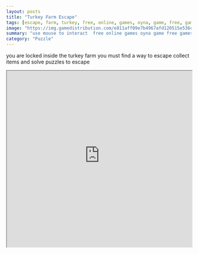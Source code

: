```yaml
---
layout: posts
title: "Turkey Farm Escape"
tags: [escape, farm, turkey, free, online, games, oyna, game, free, games, play, play, games]
image: "https://img.gamedistribution.com/e811aff09e7b4967afd120515e536c3a.jpg"
summary: "use mouse to interact  free online games oyna game free games play play games"
category: "Puzzle"
---
```


you are locked inside the turkey farm you must find a way to escape collect items and solve puzzles to escape

<iframe width="100%" height="480px;" src="https://flash.gamedistribution.com?game=e811aff09e7b4967afd120515e536c3a"></iframe>